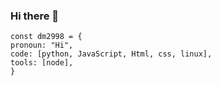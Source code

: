 ### Hi there 👋
```Js 
const dm2998 = {
pronoun: "Hi",
code: [python, JavaScript, Html, css, linux],
tools: [node],
}
```

<!--
**Dm2998/Dm2998** is a ✨ _special_ ✨ repository because its `README.md` (this file) appears on your GitHub profile.
